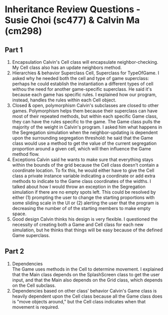 # Inheritance Review Questions - Susie Choi (sc477) & Calvin Ma (cm298)

## Part 1 
1. Encapsulation
Calvin's Cell class will encapsulate neighbor-checking. My Cell class also has an update neighbors method. 
2. Hierarchies & behavior
Superclass Cell, Superclass for TypeOfGame. I asked why he needed both the cell and type of game superclass: perhaps he could establish the instantiation a different types of cell withou the need for another game-specific superclass. He said it's because each game has specific rules. I explained how our program, instead, handles the rules within each Cell object.
3. Closed & open, polymorphism
Calvin's subclasses are closed to other games. Polymorphism helps them because their superclass can have most of their repeated methods, but within each specific Game class, they can have the rules specific to the game. The Game class pulls the majority of the weight in Calvin's program. I asked him what happens in the Segregation simulation when the neighbor-updating is dependent upon the surrounding segregation threshold: he said that the Game class would use a method to get the value of the current segregation proportion around a given cell, which will then influence the Game method flow. 
4. Exceptions
Calvin said he wants to make sure that everything stays within the bounds of the grid because the Cell class doesn't contain a coordinate location. To fix this, he would either have to give the Cell class a private instance variable indicating a coordinate or add extra methods to indicate to the Game class coordinates of the widths. I talked about how I would throw an exception in the Segregation simulation if there are no empty spots left. This could be resolved by either (1) prompting the user to change the starting proportions with some sliding scale in the UI or (2) alerting the user that the program is decreasing the number of of the starting members to make empty space.
5. Good design 
Calvin thinks his design is very flexible. I questioned the necessity of creating both a Game and Cell class for each new simulation, but he thinks that things will be easy because of the defined Game superclass.

## Part 2
1. Dependencies  
The Game uses methods in the Cell to determine movement. I explained that the Main class depends on the SplashScreen class to get the user input, and that the Main also depends on the Grid class, which depends on the Cell subclass. 
2. Dependencies based on other class' behavior
Calvin's Game class is heavily dependent upon the Cell class because all the Game class does is "move objects around," but the Cell class indicates when that movement is required. 